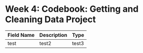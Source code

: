 # Week 4: Codebook: Getting and Cleaning Data Project

Field Name | Description | Type
------------ | ------------- | ------
test | test2 | test3
